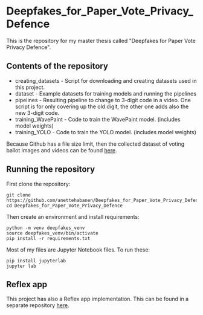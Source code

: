 # Deepfakes_for_Paper_Vote_Privacy_Defence

This is the repository for my master thesis called "Deepfakes for Paper Vote Privacy Defence".

## Contents of the repository

* creating_datasets - Script for downloading and creating datasets used in this project.
* dataset - Example datasets for training models and running the pipelines
* pipelines - Resulting pipeline to change to 3-digit code in a video. One script is for only covering up the old digit, the other one adds also the new 3-digit code.
* training_WavePaint - Code to train the WavePaint model. (includes model weights)
* training_YOLO - Code to train the YOLO model. (includes model weights)

Because Github has a file size limit, then the collected dataset of voting ballot images and videos can be found [here](https://drive.google.com/file/d/1ETJoOAPoZNsUJW-IezeUcsXR-c4XBuTV/view?usp=sharing).


## Running the repository

First clone the repository:
```
git clone https://github.com/anettehabanen/Deepfakes_for_Paper_Vote_Privacy_Defence.git
cd Deepfakes_for_Paper_Vote_Privacy_Defence
```

Then create an environment and install requirements:
```
python -m venv deepfakes_venv
source deepfakes_venv/bin/activate
pip install -r requirements.txt
```

Most of my files are Jupyter Notebook files. To run these:
```
pip install jupyterlab
jupyter lab
```

## Reflex app

This project has also a Reflex app implementation. This can be found in a separate repository [here](https://github.com/anettehabanen/Change_My_Vote.git).
